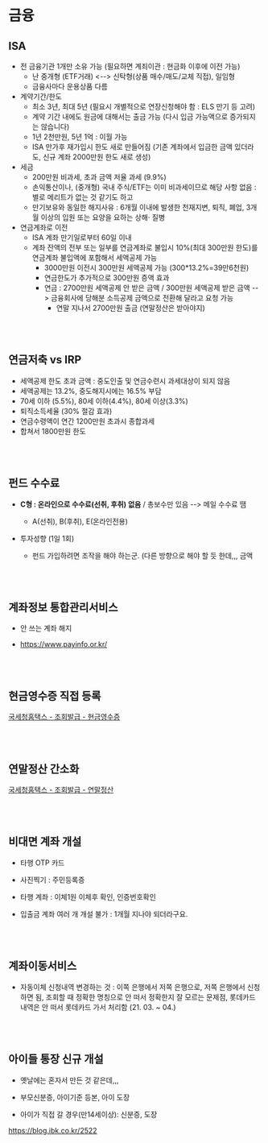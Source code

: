 # 금융 

## ISA

  - 전 금융기관 1개만 소유 가능 (필요하면 계죄이관 : 현금화 이후에 이전 가능)
    - 난 중개형 (ETF거래) <--> 신탁형(상품 매수/매도/교체 직접), 일임형
    - 금융사마다 운용상품 다름
  - 계약기간/한도
    - 최소 3년, 최대 5년 (필요시 개별적으로 연장신청해야 함 : ELS 만기 등 고려)
    - 계약 기간 내에도 원금에 대해서는 출금 가능 (다시 입금 가능액으로 증가되지는 않습니다)
    - 1년 2천만원, 5년 1억 : 이월 가능
    - ISA 만가후 재가입시 한도 새로 만들어짐 (기존 계좌에서 입금한 금액 있더라도, 신규 계좌 2000만원 한도 새로 생성)
  - 세금
    - 200만원 비과세, 초과 금액 저율 과세 (9.9%)
    - 손익통산이나, (중개형) 국내 주식/ETF는 이미 비과세이므로 해당 사항 없음 : 별로 메리트가 없는 것 같기도 하고
    - 만기보유와 동일한 해지사유 : 6개월 이내에 발생한 천재지변, 퇴직, 폐업, 3개월 이상의 입원 또는 요양을 요하는 상해· 질병
  - 연금계좌로 이전
    - ISA 계좌 만기일로부터 60일 이내
    - 계좌 잔액의 전부 또는 일부를 연금계좌로 불입시 10%(최대 300만원 한도)를 연금계좌 불입액에 포함해서 세액공제 가능
      - 3000만원 이전시 300만원 세액공제 가능 (300*13.2%=39만6천원)
      - 연금한도가 추가적으로 300만원 증액 효과
      - 연금 : 2700만원 세액공제 안 받은 금액 / 300만원 세액공제 받은 금액  --> 금융회사에 당해분 소득공제 금액으로 전환해 달라고 요청 가능
        - 연말 지나서 2700만원 출금 (연말정산은 받아야지)


<br><br> 

## 연금저축 vs IRP

  - 세액공제 한도 초과 금액 : 중도인출 및 연금수련시 과세대상이 되지 않음
  - 세액공제는 13.2%, 중도해지시에는 16.5% 부담
  - 70세 이하 (5.5%), 80세 이하(4.4%), 80세 이상(3.3%)
  - 퇴직소득세율 (30% 절감 효과)
  - 연금수령액이 연간 1200만원 초과시 종합과세
  - 합쳐서 1800만원 한도


<br><br> 

## 펀드 수수료

  - **C형 : 온라인으로 수수료(선취, 후취) 없음** / 총보수만 있음 --> 메일 수수료 땜
    - A(선취), B(후취), E(온라인전용)

  - 투자성향 (1일 1회)
    - 펀드 가입하려면 조작을 해야 하는군. (다른 방향으로 해야 할 듯 한데,,, 금액


<br><br> 

## 계좌정보 통합관리서비스

 - 안 쓰는 계좌 해지

 - https://www.payinfo.or.kr/

 
<br><br>
 
## 현금영수증 직접 등록

[국세청홈택스 - 조회발급 - 현금영수증](https://www.hometax.go.kr/)



<br><br>
 
## 연말정산 간소화

[국세청홈택스 - 조회발급 - 연말정산](https://www.hometax.go.kr/)



<br><br> 

## 비대면 계좌 개설 

  - 타행 OTP 카드

  - 사진찍기 : 주민등록증

  - 타행 계좌 : 이체1원 이체후 확인, 인증번호확인

  - 입출금 계좌 여러 개 개설 불가 : 1개월 지나야 되더라구요.

 
<br><br> 

## 계좌이동서비스

  - 자동이체 신청내역 변경하는 것 : 이쪽 은행에서 저쪽 은행으로,  저쪽 은행에서 신청하면 됨, 조회할 때 정확한 명칭으로 안 떠서 정확한지 잘 모르는 문제점, 롯데카드 내역은 안 떠서 롯데카드 가서 처리함 (21. 03. ~ 04.)

 
<br><br> 

## 아이들 통장 신규 개설 

  - 옛날에는 혼자서 만든 것 같은데,,,

  - 부모신분증, 아이기준 등본, 아이 도장

  - 아이가 직접 갈 경우(만14세이상): 신분증, 도장

  https://blog.ibk.co.kr/2522